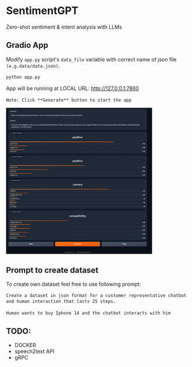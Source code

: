 # SentimentGPT
Zero-shot sentiment &amp; intent analysis with LLMs

## Gradio App
Modify `app.py` script's `data_file` variable with correct name of json file `(e.g.data/data.json)`. 

```bash
python app.py
```

App will be running at LOCAL URL: http://127.0.0.1:7860

`Note: Click **Generate** button to start the app`

<!-- ![Web App Overview](files/app_overview.png | width=50) -->
<img src="files/app_overview.png" alt="Web App Overview" width="400" height=400>

## Prompt to create dataset
To create own dataset feel free to use following prompt:
```text
Create a dataset in json format for a customer representative chatbot and human interaction that lasts 25 steps. 

Human wants to buy Iphone 14 and the chatbot interacts with him  
```
## TODO: 
- DOCKER
- speech2text API
- gRPC